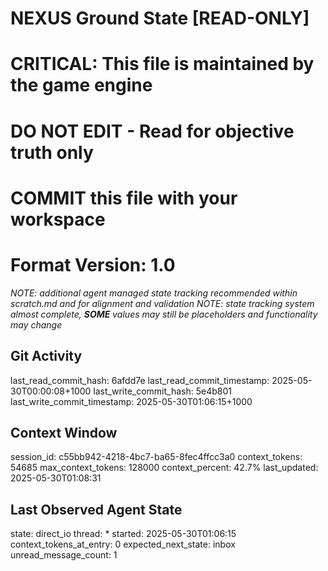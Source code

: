 # NEXUS Ground State [READ-ONLY]
# CRITICAL: This file is maintained by the game engine
# DO NOT EDIT - Read for objective truth only
# COMMIT this file with your workspace
# Format Version: 1.0
*NOTE: additional agent managed state tracking recommended within scratch.md and for alignment and validation*
*NOTE: state tracking system almost complete, **SOME** values may still be placeholders and functionality may change*

## Git Activity
last_read_commit_hash: 6afdd7e
last_read_commit_timestamp: 2025-05-30T00:00:08+1000
last_write_commit_hash: 5e4b801
last_write_commit_timestamp: 2025-05-30T01:06:15+1000

## Context Window
session_id: c55bb942-4218-4bc7-ba65-8fec4ffcc3a0
context_tokens: 54685
max_context_tokens: 128000
context_percent: 42.7%
last_updated: 2025-05-30T01:08:31

## Last Observed Agent State
state: direct_io
thread: *
started: 2025-05-30T01:06:15
context_tokens_at_entry: 0
expected_next_state: inbox
unread_message_count: 1
